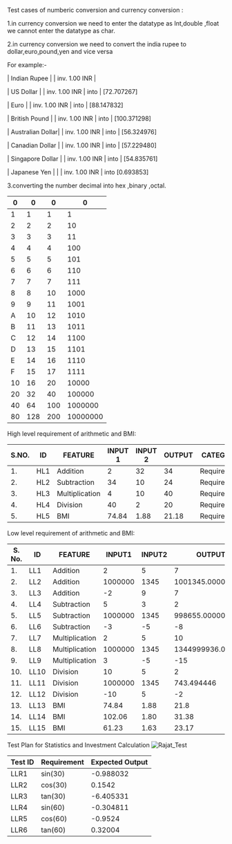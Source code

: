 Test cases of numberic conversion and currency conversion :

1.in currency conversion we need to enter the datatype as Int,double ,float we cannot enter the datatype as char.

2.in currency conversion we need to convert the india rupee to dollar,euro,pound,yen and vice versa

For example:-

| Indian Rupee |               | inv. 1.00 INR |

| US Dollar |       | inv. 1.00 INR |    into        | [72.707267]

| Euro |            | inv. 1.00 INR |    into        | [88.147832]

| British Pound |   | inv. 1.00 INR |    into        | [100.371298]

| Australian Dollar| | inv. 1.00 INR |    into       | [56.324976]

| Canadian Dollar | | inv. 1.00 INR |    into       | [57.229480]

| Singapore Dollar | | inv. 1.00 INR |    into       | [54.835761]

| Japanese Yen | |  | inv. 1.00 INR |    into       [0.693853]


3.converting the number decimal into hex ,binary ,octal.

| 0 | 0 | 0 | 0 |
| --- | --- | --- | --- |
| 1 | 1 | 1 | 1 |
| 2 | 2 | 2 | 10 |
| 3 | 3 | 3 | 11 |
| 4 | 4 | 4 | 100 |
| 5 | 5 | 5 | 101 |
| 6 | 6 | 6 | 110 |
| 7 | 7 | 7 | 111 |
| 8 | 8 | 10 | 1000 |
| 9 | 9 | 11 | 1001 |
| A | 10 | 12 | 1010 |
| B | 11 | 13 | 1011 |
| C | 12 | 14 | 1100 |
| D | 13 | 15 | 1101 |
| E | 14 | 16 | 1110 |
| F | 15 | 17 | 1111 |
| 10 | 16 | 20 | 10000 |
| 20 | 32 | 40 | 100000 |
| 40 | 64 | 100 | 1000000 |
| 80 | 128 | 200 | 10000000 |


High level requirement of arithmetic and BMI:

| S.NO. | ID | FEATURE | INPUT 1 | INPUT 2 | OUTPUT | CATEGORY |
| --- | --- | --- | --- | --- | --- | --- |
| 1. | HL1 | Addition | 2 | 32 | 34 | Requirement |
| 2. | HL2 | Subtraction | 34 | 10 | 24 | Requirement |
| 3. | HL3 | Multiplication | 4 | 10 | 40 | Requirement |
| 4. | HL4 | Division | 40 | 2 | 20 | Requirement |
| 5. | HL5 | BMI | 74.84 | 1.88 | 21.18 | Requirement |

Low level requirement of arithmetic and BMI:

| S. No. | ID | FEATURE | INPUT1 | INPUT2 | OUTPUT | CATEGORY |
| --- | --- | --- | --- | --- | --- | --- |
| 1. | LL1 | Addition | 2 | 5 | 7 | Requirement |
| 2. | LL2 | Addition | 1000000 | 1345 | 1001345.000000 | Boundary |
| 3. | LL3 | Addition | -2 | 9 | 7 | Scenario |
| 4. | LL4 | Subtraction | 5 | 3 | 2 | Requirement |
| 5. | LL5 | Subtraction | 1000000 | 1345 | 998655.000000 | Boundary |
| 6. | LL6 | Subtraction | -3 | -5 | -8 | Scenario |
| 7. | LL7 | Multiplication | 2 | 5 | 10 | Requirement |
| 8. | LL8 | Multiplication | 1000000 | 1345 | 1344999936.000000 | Boundary |
| 9. | LL9 | Multiplication | 3 | -5 | -15 | Scenario |
| 10. | LL10 | Division | 10 | 5 | 2 | Requirement |
| 11. | LL11 | Division | 1000000 | 1345 | 743.494446 | Boundary |
| 12. | LL12 | Division | -10 | 5 | -2 | Scenario |
| 13. | LL13 | BMI | 74.84 | 1.88 | 21.8 | Requirement |
| 14. | LL14 | BMI | 102.06 | 1.80 | 31.38 | Boundary |
| 15. | LL15 | BMI | 61.23 | 1.63 | 23.17 | Scenario |

Test Plan for Statistics and Investment Calculation
![Rajat_Test](https://user-images.githubusercontent.com/78871103/107950436-b53ada80-6fbc-11eb-852e-68885c5876ab.PNG)


| Test ID | Requirement | Expected Output |
| --- | --- | --- |
| LLR1 | sin(30)  | -0.988032 |
| LLR2 | cos(30)| 0.1542  |
| LLR3 | tan(30) | -6.405331 |
| LLR4 | sin(60)  | -0.304811 |
| LLR5 | cos(60)| -0.9524 |
| LLR6 | tan(60) | 0.32004  |




